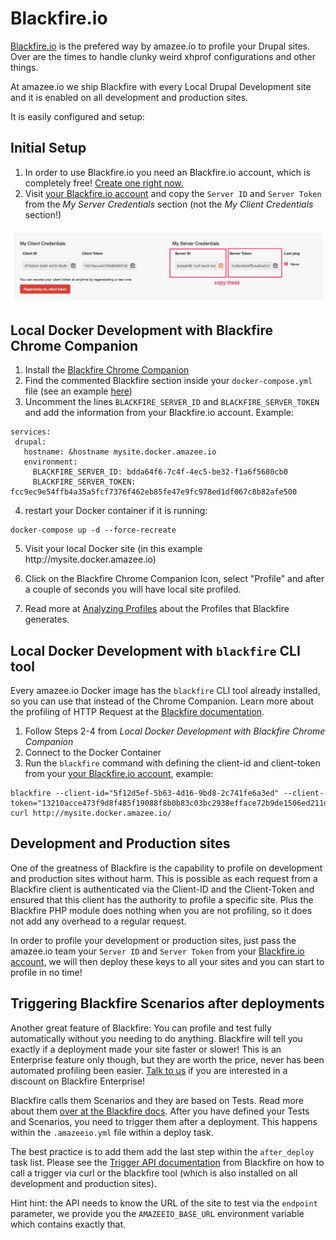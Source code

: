 # Blackfire.io

[Blackfire.io](https://blackfire.io) is the prefered way by amazee.io to profile your Drupal sites. Over are the times to handle clunky weird xhprof configurations and other things.

At amazee.io we ship Blackfire with every Local Drupal Development site and it is enabled on all development and production sites.

It is easily configured and setup:

## Initial Setup

1. In order to use Blackfire.io you need an Blackfire.io account, which is completely free! [Create one right now.](https://blackfire.io/signup)
2. Visit [your Blackfire.io account](https://blackfire.io/account) and copy the `Server ID` and `Server Token` from the _My Server Credentials_ section \(not the _My Client Credentials_ section!\)

![](/assets/Account_-_Blackfire.jpg)

## Local Docker Development with Blackfire Chrome Companion

1. Install the [Blackfire Chrome Companion](https://blackfire.io/docs/integrations/chrome)
2. Find the commented Blackfire section inside your `docker-compose.yml` file \(see an example [here](https://github.com/amazeeio/docker/blob/master/example-php70-basic.yml#L13)\)
3. Uncomment the lines `BLACKFIRE_SERVER_ID` and `BLACKFIRE_SERVER_TOKEN` and add the  information from your Blackfire.io account. Example:
```
services: 
 drupal:
   hostname: &hostname mysite.docker.amazee.io
   environment:
     BLACKFIRE_SERVER_ID: bdda64f6-7c4f-4ec5-be32-f1a6f5680cb0
     BLACKFIRE_SERVER_TOKEN: fcc9ec9e54ffb4a35a5fcf7376f462eb85fe47e9fc978ed1df067c8b82afe500
```
4. restart your Docker container if it is running:
```
docker-compose up -d --force-recreate
```
5. Visit your local Docker site \(in this example http:\/\/mysite.docker.amazee.io\)

6. Click on the Blackfire Chrome Companion Icon, select "Profile" and after a couple of seconds you will have local site profiled.

7. Read more at [Analyzing Profiles](https://blackfire.io/docs/reference-guide/analyzing-profiles) about the Profiles that Blackfire generates.


## Local Docker Development with `blackfire` CLI tool

Every amazee.io Docker image has the `blackfire` CLI tool already installed, so you can use that instead of the Chrome Companion. Learn more about the profiling of HTTP Request at the [Blackfire documentation](https://blackfire.io/docs/cookbooks/profiling-http).

1. Follow Steps 2-4 from _Local Docker Development with Blackfire Chrome Companion_
2. Connect to the Docker Container
3. Run the `blackfire` command with defining the client-id and client-token from your [your Blackfire.io account](https://blackfire.io/account), example: 
  ```
  blackfire --client-id="5f12d5ef-5b63-4d16-9bd8-2c741fe6a3ed" --client-token="13210acce473f9d8f485f19088f8b0b83c03bc2938efface72b9de1506ed211d" curl http://mysite.docker.amazee.io/
  ```


## Development and Production sites

One of the greatness of Blackfire is the capability to profile on development and production sites without harm. This is possible as each request from a Blackfire client is authenticated via the Client-ID and the Client-Token and ensured that this client has the authority to profile a specific site. Plus the Blackfire PHP module does nothing when you are not profiling, so it does not add any overhead to a regular request.

In order to profile your development or production sites, just pass the amazee.io team your `Server ID` and `Server Token` from your [Blackfire.io account,](https://blackfire.io/account) we will then deploy these keys to all your sites and you can start to profile in no time!

## Triggering Blackfire Scenarios after deployments

Another great feature of Blackfire: You can profile and test fully automatically without you needing to do anything. Blackfire will tell you exactly if a deployment made your site faster or slower! This is an Enterprise feature only though, but they are worth the price, never has been automated profiling been easier. [Talk to us](/mailto:support@amazee.io) if you are interested in a discount on Blackfire Enterprise!

Blackfire calls them Scenarios and they are based on Tests. Read more about them [over at the Blackfire docs](https://blackfire.io/docs/cookbooks/scenarios). After you have defined your Tests and Scenarios, you need to trigger them after a deployment. This happens within the `.amazeeio.yml` file within a deploy task.

The best practice is to add them add the last step within the `after_deploy` task list. Please see the [Trigger API documentation](https://blackfire.io/docs/reference-guide/builds-and-integrations#start-build-with-api) from Blackfire on how to call a trigger via curl or the blackfire tool \(which is also installed on all development and production sites\).

Hint hint: the API needs to know the URL of the site to test via the `endpoint` parameter, we provide you the `AMAZEEIO_BASE_URL` environment variable which contains exactly that.

